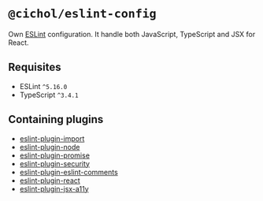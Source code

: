 # `@cichol/eslint-config`

Own [ESLint][eslint] configuration. It handle both JavaScript, TypeScript and JSX for React.

## Requisites

- ESLint `^5.16.0`
- TypeScript `^3.4.1`

## Containing plugins

- [eslint-plugin-import][eslint-plugin-import]
- [eslint-plugin-node][eslint-plugin-node]
- [eslint-plugin-promise][eslint-plugin-promise]
- [eslint-plugin-security][eslint-plugin-security]
- [eslint-plugin-eslint-comments][eslint-plugin-eslint-comments]
- [eslint-plugin-react][eslint-plugin-react]
- [eslint-plugin-jsx-a11y][eslint-plugin-jsx-a11y]

[eslint]: https://eslint.org/
[eslint-plugin-import]: https://www.npmjs.com/package/eslint-plugin-import
[eslint-plugin-node]: https://www.npmjs.com/package/eslint-plugin-node
[eslint-plugin-promise]: https://www.npmjs.com/package/eslint-plugin-promise
[eslint-plugin-security]: https://www.npmjs.com/package/eslint-plugin-security
[eslint-plugin-eslint-comments]: https://www.npmjs.com/package/eslint-plugin-eslint-comments
[eslint-plugin-react]: https://www.npmjs.com/package/eslint-plugin-react
[eslint-plugin-jsx-a11y]: https://www.npmjs.com/package/eslint-plugin-jsx-a11y
